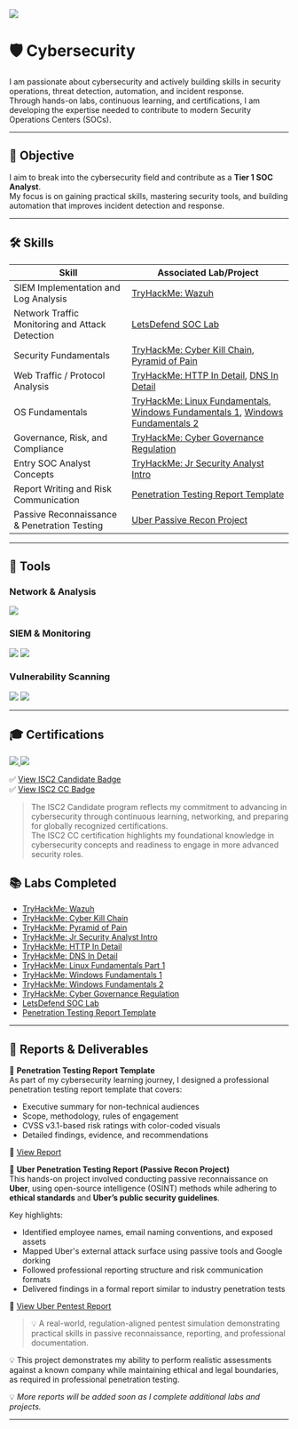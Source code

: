 
<a href="./">
  <img src="https://img.shields.io/badge/⬅️ Back_to_Main_Page-blue?style=for-the-badge" />
</a>

# 🛡️ Cybersecurity

I am passionate about cybersecurity and actively building skills in security operations, threat detection, automation, and incident response.  
Through hands-on labs, continuous learning, and certifications, I am developing the expertise needed to contribute to modern Security Operations Centers (SOCs).

---

## 🌟 Objective  

I aim to break into the cybersecurity field and contribute as a **Tier 1 SOC Analyst**.  
My focus is on gaining practical skills, mastering security tools, and building automation that improves incident detection and response.

---

## 🛠️ Skills  

| Skill                                         | Associated Lab/Project                        |
|-----------------------------------------------|-----------------------------------------------|
| SIEM Implementation and Log Analysis          | [TryHackMe: Wazuh](https://tryhackme.com/room/wazuhct) | 
| Network Traffic Monitoring and Attack Detection| [LetsDefend SOC Lab](https://app.letsdefend.io/my-rewards/detail/f04b59d44aa34855b0ebd948f03c2336) |
| Security Fundamentals                         | [TryHackMe: Cyber Kill Chain](https://tryhackme.com/room/cyberkillchainzmt), [Pyramid of Pain](https://tryhackme.com/room/pyramidofpainax) |
| Web Traffic / Protocol Analysis               | [TryHackMe: HTTP In Detail](https://tryhackme.com/room/httpindetail), [DNS In Detail](https://tryhackme.com/room/dnsindetail) |
| OS Fundamentals                               | [TryHackMe: Linux Fundamentals](https://tryhackme.com/room/linuxfundamentalspart1), [Windows Fundamentals 1](https://tryhackme.com/room/windowsfundamentals1xbx), [Windows Fundamentals 2](https://tryhackme.com/room/windowsfundamentals2x0x) |
| Governance, Risk, and Compliance              | [TryHackMe: Cyber Governance Regulation](https://tryhackme.com/room/cybergovernanceregulation) |
| Entry SOC Analyst Concepts                    | [TryHackMe: Jr Security Analyst Intro](https://tryhackme.com/room/jrsecanalystintrouxo) |
| Report Writing and Risk Communication         | [Penetration Testing Report Template](https://docs.google.com/document/d/1W_fS2E36BD6OYdq-hEIkniyB1x8q_1Y6S-oFXQtDwD4/edit?usp=sharing) |
| Passive Reconnaissance & Penetration Testing | [Uber Passive Recon Project](https://docs.google.com/document/d/1eySRVJhUiqcm4nKwxHK9lzsUgSPCDo-HNjHrTu1Sck8/edit?usp=sharing) |

---

## 🔧 Tools  

### Network & Analysis  
<div>
  <img src="https://img.shields.io/badge/-Wireshark-1679A7?&style=for-the-badge&logo=Wireshark&logoColor=white" />
</div>

### SIEM & Monitoring  
<div>
  <img src="https://img.shields.io/badge/-Elastic-005571?&style=for-the-badge&logo=Elastic&logoColor=white" />
  <img src="https://img.shields.io/badge/-Splunk-000000?&style=for-the-badge&logo=Splunk&logoColor=white" />
</div>

### Vulnerability Scanning  
<div>
  <img src="https://img.shields.io/badge/-Nessus-005571?&style=for-the-badge&logo=Nessus&logoColor=white" />
  <img src="https://img.shields.io/badge/-OpenVAS-4CAF50?&style=for-the-badge&logo=OpenVAS&logoColor=white" />
</div>

---

## 🎓 Certifications  

<div>
  <a href="https://www.credly.com/earner/earned/badge/1eaa5a7f-f75e-40c8-bfa0-2a4e90254450">
    <img src="https://img.shields.io/badge/-ISC2_Candidate-00ADEF?&style=for-the-badge&logo=ISC2&logoColor=white" />
  </a>
  <a href="https://www.credly.com/badges/c52bbe3d-a629-480e-977b-44c1bc923887/public_url">
    <img src="https://img.shields.io/badge/-ISC2_CC-007ACC?&style=for-the-badge&logo=ISC2&logoColor=white" />
  </a>
</div>

✅ [View ISC2 Candidate Badge](https://www.credly.com/earner/earned/badge/1eaa5a7f-f75e-40c8-bfa0-2a4e90254450)  
✅ [View ISC2 CC Badge](https://www.credly.com/badges/c52bbe3d-a629-480e-977b-44c1bc923887/public_url)

> The ISC2 Candidate program reflects my commitment to advancing in cybersecurity through continuous learning, networking, and preparing for globally recognized certifications.  
> The ISC2 CC certification highlights my foundational knowledge in cybersecurity concepts and readiness to engage in more advanced security roles.


## 📚 Labs Completed  

- [TryHackMe: Wazuh](https://tryhackme.com/room/wazuhct)  
- [TryHackMe: Cyber Kill Chain](https://tryhackme.com/room/cyberkillchainzmt)  
- [TryHackMe: Pyramid of Pain](https://tryhackme.com/room/pyramidofpainax)  
- [TryHackMe: Jr Security Analyst Intro](https://tryhackme.com/room/jrsecanalystintrouxo)  
- [TryHackMe: HTTP In Detail](https://tryhackme.com/room/httpindetail)  
- [TryHackMe: DNS In Detail](https://tryhackme.com/room/dnsindetail)  
- [TryHackMe: Linux Fundamentals Part 1](https://tryhackme.com/room/linuxfundamentalspart1)  
- [TryHackMe: Windows Fundamentals 1](https://tryhackme.com/room/windowsfundamentals1xbx)  
- [TryHackMe: Windows Fundamentals 2](https://tryhackme.com/room/windowsfundamentals2x0x)  
- [TryHackMe: Cyber Governance Regulation](https://tryhackme.com/room/cybergovernanceregulation)  
- [LetsDefend SOC Lab](https://app.letsdefend.io/my-rewards/detail/f04b59d44aa34855b0ebd948f03c2336)  
- [Penetration Testing Report Template](https://docs.google.com/document/d/1W_fS2E36BD6OYdq-hEIkniyB1x8q_1Y6S-oFXQtDwD4/edit?usp=sharing)

---

## 📄 Reports & Deliverables  

🚀 **Penetration Testing Report Template**  
As part of my cybersecurity learning journey, I designed a professional penetration testing report template that covers:  

- Executive summary for non-technical audiences  
- Scope, methodology, rules of engagement  
- CVSS v3.1-based risk ratings with color-coded visuals  
- Detailed findings, evidence, and recommendations  

📄 [View Report](https://docs.google.com/document/d/1W_fS2E36BD6OYdq-hEIkniyB1x8q_1Y6S-oFXQtDwD4/edit?usp=sharing)  



🚨 **Uber Penetration Testing Report (Passive Recon Project)**  
This hands-on project involved conducting passive reconnaissance on **Uber**, using open-source intelligence (OSINT) methods while adhering to **ethical standards** and **Uber’s public security guidelines**.

Key highlights:

- Identified employee names, email naming conventions, and exposed assets  
- Mapped Uber's external attack surface using passive tools and Google dorking  
- Followed professional reporting structure and risk communication formats  
- Delivered findings in a formal report similar to industry penetration tests  

📄 [View Uber Pentest Report](https://docs.google.com/document/d/1eySRVJhUiqcm4nKwxHK9lzsUgSPCDo-HNjHrTu1Sck8/edit?usp=sharing)


> 💡 A real-world, regulation-aligned pentest simulation demonstrating practical skills in passive reconnaissance, reporting, and professional documentation.

💡 This project demonstrates my ability to perform realistic assessments against a known company while maintaining ethical and legal boundaries, as required in professional penetration testing.



💡 *More reports will be added soon as I complete additional labs and projects.*

---
